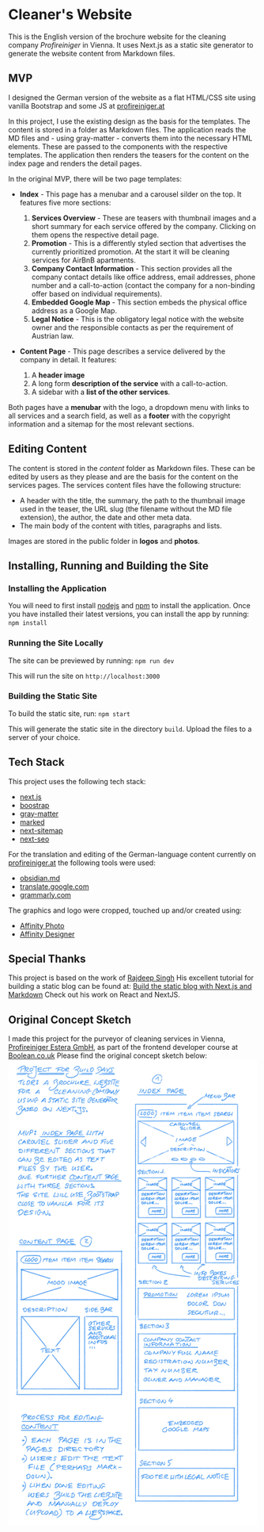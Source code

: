# Cleaner's Website 

This is the English version of the brochure website for the cleaning company _Profireiniger_ in Vienna. It uses Next.js as a static site generator to generate the website content from Markdown files.


## MVP
I designed the German version of the website as a flat HTML/CSS site using vanilla Bootstrap and some JS at [profireiniger.at](https://profireiniger.at)

In this project, I use the existing design as the basis for the templates. The content is stored in a folder as Markdown files. The application reads the MD files and - using gray-matter - converts them into the necessary HTML elements. These are passed to the components with the respective templates. The application then renders the teasers for the content on the index page and renders the detail pages.

In the original MVP, there will be two page templates:
- **Index** - This page has a menubar and a carousel silder on the top. It features five more sections:
	1. **Services Overview** - These are teasers with thumbnail images and a short summary for each service offered by the company. Clicking on them opens the respective detail page.
	2. **Promotion** - This is a differently styled section that advertises the currently prioritized promotion. At the start it will be cleaning services for AirBnB apartments.
	3. **Company Contact Information** - This section provides all the company contact details like office address, email addresses, phone number and a call-to-action (contact the company for a non-binding offer based on individual requirements).
	4. **Embedded Google Map** - This section embeds the physical office address as a Google Map.
	5. **Legal Notice** - This is the obligatory legal notice with the website owner and the responsible contacts as per the requirement of Austrian law.

- **Content Page** - This page describes a service delivered by the company in detail. It features:
	1. A **header image**
	2. A long form **description of the service** with a call-to-action.
	3. A sidebar with a **list of the other services**.

Both pages have a **menubar** with the logo, a dropdown menu with links to all services and a search field, as well as a **footer** with the copyright information and a sitemap for the most relevant sections.

## Editing Content
The content is stored in the _content_ folder as Markdown files. These can be edited by users as they please and are the basis for the content on the services pages.
The services content files have the following structure:
- A header with the title, the summary, the path to the thumbnail image used in the teaser, the URL slug (the filename without the MD file extension), the author, the date and other meta data.
- The main body of the content with titles, paragraphs and lists.

Images are stored in the public folder in **logos** and **photos**.

## Installing, Running and Building the Site

### Installing the Application
You  will need to first install [nodejs](https://nodejs.org/en/) and [npm](https://www.npmjs.com/) to install the application. Once you have installed their latest versions, you can install the app by running:
``npm install``

### Running the Site Locally
The site can be previewed by running:
``npm run dev``

This will run the site on `http://localhost:3000`

### Building the Static Site
To build the static site, run:
`npm start`

This will generate the static site in the directory `build`. Upload the files to a server of your choice.

## Tech Stack
This project uses the following tech stack:
- [next.js](https://nextjs.org/)
- [boostrap](https://getbootstrap.com/)
- [gray-matter](https://www.npmjs.com/package/gray-matter)
- [marked](https://www.npmjs.com/package/marked)
- [next-sitemap](https://www.npmjs.com/package/next-sitemap)
- [next-seo](https://www.npmjs.com/package/next-seo)

For the translation and editing of the German-language content currently on [profireiniger.at](https://profireiniger.at) the following tools were used:
- [obsidian.md](https://obsidian.md/)
- [translate.google.com](https://translate.google.com/)
- [grammarly.com](https://app.grammarly.com/)

The graphics and logo were cropped, touched up and/or created using:
- [Affinity Photo](https://affinity.serif.com/en-gb/photo/)
- [Affinity Designer](https://affinity.serif.com/en-gb/designer/)

## Special Thanks
This project is based on the work of [Rajdeep Singh](https://medium.com/@officialrajdeepsingh)
His excellent tutorial for building a static blog can be found at: [Build the static blog with Next.js and Markdown](https://medium.com/nextjs/build-the-static-blog-with-next-js-and-markdown-59576c75fbf2)
Check out his work on React and NextJS.

## Original Concept Sketch
I made this project for the purveyor of cleaning services in Vienna, [Profireiniger Estera GmbH](https://profireiniger.at), as part of the frontend developer course at [Boolean.co.uk](https://boolean.co.uk/)
Please find the original concept sketch below:
![Concept Sketch](/concept/concept-sketch.jpg)